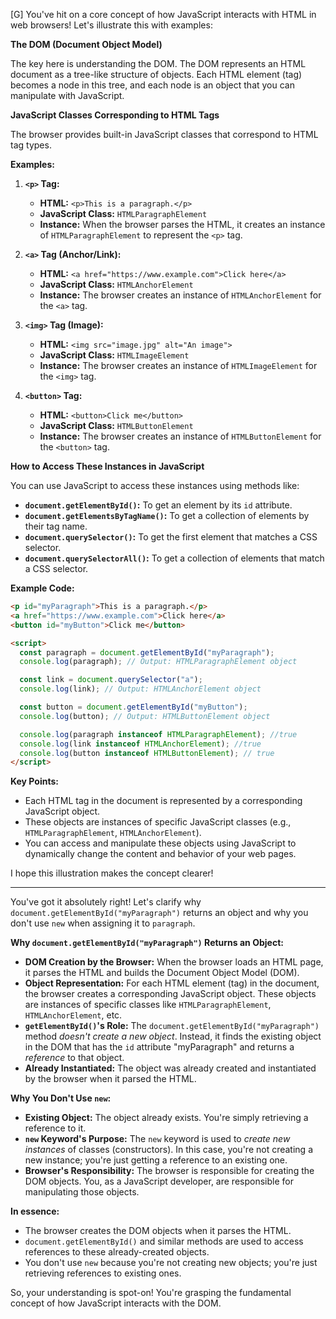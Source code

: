 [G] You've hit on a core concept of how JavaScript interacts with HTML in web browsers! Let's illustrate this with examples:

**The DOM (Document Object Model)**

The key here is understanding the DOM. The DOM represents an HTML document as a tree-like structure of objects. Each HTML element (tag) becomes a node in this tree, and each node is an object that you can manipulate with JavaScript.

**JavaScript Classes Corresponding to HTML Tags**

The browser provides built-in JavaScript classes that correspond to HTML tag types.

**Examples:**

1.  **`<p>` Tag:**
    * **HTML:** `<p>This is a paragraph.</p>`
    * **JavaScript Class:** `HTMLParagraphElement`
    * **Instance:** When the browser parses the HTML, it creates an instance of `HTMLParagraphElement` to represent the `<p>` tag.

2.  **`<a>` Tag (Anchor/Link):**
    * **HTML:** `<a href="https://www.example.com">Click here</a>`
    * **JavaScript Class:** `HTMLAnchorElement`
    * **Instance:** The browser creates an instance of `HTMLAnchorElement` for the `<a>` tag.

3.  **`<img>` Tag (Image):**
    * **HTML:** `<img src="image.jpg" alt="An image">`
    * **JavaScript Class:** `HTMLImageElement`
    * **Instance:** The browser creates an instance of `HTMLImageElement` for the `<img>` tag.

4.  **`<button>` Tag:**
    * **HTML:** `<button>Click me</button>`
    * **JavaScript Class:** `HTMLButtonElement`
    * **Instance:** The browser creates an instance of `HTMLButtonElement` for the `<button>` tag.

**How to Access These Instances in JavaScript**

You can use JavaScript to access these instances using methods like:

* **`document.getElementById()`:** To get an element by its `id` attribute.
* **`document.getElementsByTagName()`:** To get a collection of elements by their tag name.
* **`document.querySelector()`:** To get the first element that matches a CSS selector.
* **`document.querySelectorAll()`:** To get a collection of elements that match a CSS selector.

**Example Code:**

```html
<p id="myParagraph">This is a paragraph.</p>
<a href="https://www.example.com">Click here</a>
<button id="myButton">Click me</button>

<script>
  const paragraph = document.getElementById("myParagraph");
  console.log(paragraph); // Output: HTMLParagraphElement object

  const link = document.querySelector("a");
  console.log(link); // Output: HTMLAnchorElement object

  const button = document.getElementById("myButton");
  console.log(button); // Output: HTMLButtonElement object

  console.log(paragraph instanceof HTMLParagraphElement); //true
  console.log(link instanceof HTMLAnchorElement); //true
  console.log(button instanceof HTMLButtonElement); // true
</script>
```

**Key Points:**

* Each HTML tag in the document is represented by a corresponding JavaScript object.
* These objects are instances of specific JavaScript classes (e.g., `HTMLParagraphElement`, `HTMLAnchorElement`).
* You can access and manipulate these objects using JavaScript to dynamically change the content and behavior of your web pages.

I hope this illustration makes the concept clearer!

---

You've got it absolutely right! Let's clarify why `document.getElementById("myParagraph")` returns an object and why you don't use `new` when assigning it to `paragraph`.

**Why `document.getElementById("myParagraph")` Returns an Object:**

* **DOM Creation by the Browser:** When the browser loads an HTML page, it parses the HTML and builds the Document Object Model (DOM).
* **Object Representation:** For each HTML element (tag) in the document, the browser creates a corresponding JavaScript object. These objects are instances of specific classes like `HTMLParagraphElement`, `HTMLAnchorElement`, etc.
* **`getElementById()`'s Role:** The `document.getElementById("myParagraph")` method *doesn't create a new object*. Instead, it finds the existing object in the DOM that has the `id` attribute "myParagraph" and returns a *reference* to that object.
* **Already Instantiated:** The object was already created and instantiated by the browser when it parsed the HTML.

**Why You Don't Use `new`:**

* **Existing Object:** The object already exists. You're simply retrieving a reference to it.
* **`new` Keyword's Purpose:** The `new` keyword is used to *create new instances* of classes (constructors). In this case, you're not creating a new instance; you're just getting a reference to an existing one.
* **Browser's Responsibility:** The browser is responsible for creating the DOM objects. You, as a JavaScript developer, are responsible for manipulating those objects.

**In essence:**

* The browser creates the DOM objects when it parses the HTML.
* `document.getElementById()` and similar methods are used to access references to these already-created objects.
* You don't use `new` because you're not creating new objects; you're just retrieving references to existing ones.

So, your understanding is spot-on! You're grasping the fundamental concept of how JavaScript interacts with the DOM.

